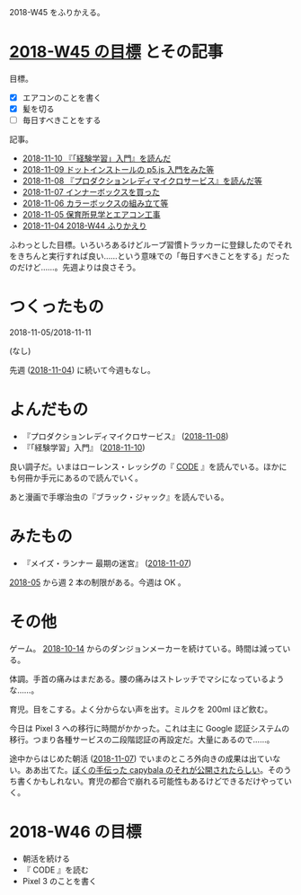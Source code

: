 2018-W45 をふりかえる。

# [2018-W45 の目標][2018-11-04] とその記事

目標。

- [x] エアコンのことを書く
- [x] 髪を切る
- [ ] 毎日すべきことをする

記事。

- [2018-11-10 『「経験学習」入門』を読んだ][2018-11-10]
- [2018-11-09 ドットインストールの p5.js 入門をみた等][2018-11-09]
- [2018-11-08 『プロダクションレディマイクロサービス』を読んだ等][2018-11-08]
- [2018-11-07 インナーボックスを買った][2018-11-07]
- [2018-11-06 カラーボックスの組み立て等][2018-11-06]
- [2018-11-05 保育所見学とエアコン工事][2018-11-05]
- [2018-11-04 2018-W44 ふりかえり][2018-11-04]

ふわっとした目標。いろいろあるけどループ習慣トラッカーに登録したのでそれをきちんと実行すれば良い……という意味での「毎日すべきことをする」だったのだけど……。先週よりは良さそう。

# つくったもの

2018-11-05/2018-11-11

(なし)

先週 ([2018-11-04][]) に続いて今週もなし。

# よんだもの

- 『プロダクションレディマイクロサービス』 ([2018-11-08][])
- 『「経験学習」入門』 ([2018-11-10][])

良い調子だ。いまはローレンス・レッシグの『 [CODE][asin:4881359932] 』を読んでいる。ほかにも何冊か手元にあるので読んでいく。

あと漫画で手塚治虫の『ブラック・ジャック』を読んでいる。

# みたもの

- 『メイズ・ランナー 最期の迷宮』 ([2018-11-07][])

[2018-05][2018-04-30] から週 2 本の制限がある。今週は OK 。

# その他

ゲーム。 [2018-10-14][] からのダンジョンメーカーを続けている。時間は減っている。

体調。手首の痛みはまだある。腰の痛みはストレッチでマシになっているような……。

育児。目をこする。よく分からない声を出す。ミルクを 200ml ほど飲む。

今日は Pixel 3 への移行に時間がかかった。これは主に Google 認証システムの移行。つまり各種サービスの二段階認証の再設定だ。大量にあるので……。

途中からはじめた朝活 ([2018-11-07][]) でいまのところ外向きの成果は出ていない。ああ出てた。[ぼくの手伝った capybala のそれが公開されたらしい](https://bokuran.com/)。そのうち書くかもしれない。育児の都合で崩れる可能性もあるけどできるだけやっていく。

# 2018-W46 の目標

- 朝活を続ける
- 『 CODE 』を読む
- Pixel 3 のことを書く

[2018-04-30]: https://blog.bouzuya.net/2018/04/30/
[2018-10-14]: https://blog.bouzuya.net/2018/10/14/
[2018-11-04]: https://blog.bouzuya.net/2018/11/04/
[2018-11-05]: https://blog.bouzuya.net/2018/11/05/
[2018-11-06]: https://blog.bouzuya.net/2018/11/06/
[2018-11-07]: https://blog.bouzuya.net/2018/11/07/
[2018-11-08]: https://blog.bouzuya.net/2018/11/08/
[2018-11-09]: https://blog.bouzuya.net/2018/11/09/
[2018-11-10]: https://blog.bouzuya.net/2018/11/10/
[asin:4881359932]: https://www.amazon.co.jp/dp/4881359932/
